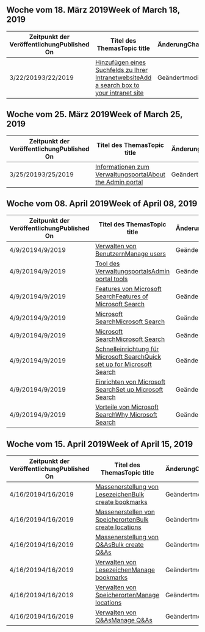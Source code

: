 <!-- This file is generated automatically each week. Changes made to this file will be overwritten.-->




## <a name="week-of-march-18-2019"></a><span data-ttu-id="f6d81-101">Woche vom 18. März 2019</span><span class="sxs-lookup"><span data-stu-id="f6d81-101">Week of March 18, 2019</span></span>


| <span data-ttu-id="f6d81-102">Zeitpunkt der Veröffentlichung</span><span class="sxs-lookup"><span data-stu-id="f6d81-102">Published On</span></span> |<span data-ttu-id="f6d81-103">Titel des Themas</span><span class="sxs-lookup"><span data-stu-id="f6d81-103">Topic title</span></span> | <span data-ttu-id="f6d81-104">Änderung</span><span class="sxs-lookup"><span data-stu-id="f6d81-104">Change</span></span> |
|------|------------|--------|
| <span data-ttu-id="f6d81-105">3/22/2019</span><span class="sxs-lookup"><span data-stu-id="f6d81-105">3/22/2019</span></span> | [<span data-ttu-id="f6d81-106">Hinzufügen eines Suchfelds zu Ihrer Intranetwebsite</span><span class="sxs-lookup"><span data-stu-id="f6d81-106">Add a search box to your intranet site</span></span>](/MicrosoftSearch/add-a-search-box-to-your-intranet-site) | <span data-ttu-id="f6d81-107">Geändert</span><span class="sxs-lookup"><span data-stu-id="f6d81-107">modified</span></span> |


## <a name="week-of-march-25-2019"></a><span data-ttu-id="f6d81-108">Woche vom 25. März 2019</span><span class="sxs-lookup"><span data-stu-id="f6d81-108">Week of March 25, 2019</span></span>


| <span data-ttu-id="f6d81-109">Zeitpunkt der Veröffentlichung</span><span class="sxs-lookup"><span data-stu-id="f6d81-109">Published On</span></span> |<span data-ttu-id="f6d81-110">Titel des Themas</span><span class="sxs-lookup"><span data-stu-id="f6d81-110">Topic title</span></span> | <span data-ttu-id="f6d81-111">Änderung</span><span class="sxs-lookup"><span data-stu-id="f6d81-111">Change</span></span> |
|------|------------|--------|
| <span data-ttu-id="f6d81-112">3/25/2019</span><span class="sxs-lookup"><span data-stu-id="f6d81-112">3/25/2019</span></span> | [<span data-ttu-id="f6d81-113">Informationen zum Verwaltungsportal</span><span class="sxs-lookup"><span data-stu-id="f6d81-113">About the Admin portal</span></span>](/MicrosoftSearch/about-the-admin-portal) | <span data-ttu-id="f6d81-114">Geändert</span><span class="sxs-lookup"><span data-stu-id="f6d81-114">modified</span></span> |


## <a name="week-of-april-08-2019"></a><span data-ttu-id="f6d81-115">Woche vom 08. April 2019</span><span class="sxs-lookup"><span data-stu-id="f6d81-115">Week of April 08, 2019</span></span>


| <span data-ttu-id="f6d81-116">Zeitpunkt der Veröffentlichung</span><span class="sxs-lookup"><span data-stu-id="f6d81-116">Published On</span></span> |<span data-ttu-id="f6d81-117">Titel des Themas</span><span class="sxs-lookup"><span data-stu-id="f6d81-117">Topic title</span></span> | <span data-ttu-id="f6d81-118">Änderung</span><span class="sxs-lookup"><span data-stu-id="f6d81-118">Change</span></span> |
|------|------------|--------|
| <span data-ttu-id="f6d81-119">4/9/2019</span><span class="sxs-lookup"><span data-stu-id="f6d81-119">4/9/2019</span></span> | [<span data-ttu-id="f6d81-120">Verwalten von Benutzern</span><span class="sxs-lookup"><span data-stu-id="f6d81-120">Manage users</span></span>](/MicrosoftSearch/add-users) | <span data-ttu-id="f6d81-121">Geändert</span><span class="sxs-lookup"><span data-stu-id="f6d81-121">modified</span></span> |
| <span data-ttu-id="f6d81-122">4/9/2019</span><span class="sxs-lookup"><span data-stu-id="f6d81-122">4/9/2019</span></span> | [<span data-ttu-id="f6d81-123">Tool des Verwaltungsportals</span><span class="sxs-lookup"><span data-stu-id="f6d81-123">Admin portal tools</span></span>](/MicrosoftSearch/admin-portal-tools) | <span data-ttu-id="f6d81-124">Geändert</span><span class="sxs-lookup"><span data-stu-id="f6d81-124">modified</span></span> |
| <span data-ttu-id="f6d81-125">4/9/2019</span><span class="sxs-lookup"><span data-stu-id="f6d81-125">4/9/2019</span></span> | [<span data-ttu-id="f6d81-126">Features von Microsoft Search</span><span class="sxs-lookup"><span data-stu-id="f6d81-126">Features of Microsoft Search</span></span>](/MicrosoftSearch/features) | <span data-ttu-id="f6d81-127">Geändert</span><span class="sxs-lookup"><span data-stu-id="f6d81-127">modified</span></span> |
| <span data-ttu-id="f6d81-128">4/9/2019</span><span class="sxs-lookup"><span data-stu-id="f6d81-128">4/9/2019</span></span> | [<span data-ttu-id="f6d81-129">Microsoft Search</span><span class="sxs-lookup"><span data-stu-id="f6d81-129">Microsoft Search</span></span>](/MicrosoftSearch/index) | <span data-ttu-id="f6d81-130">Geändert</span><span class="sxs-lookup"><span data-stu-id="f6d81-130">modified</span></span> |
| <span data-ttu-id="f6d81-131">4/9/2019</span><span class="sxs-lookup"><span data-stu-id="f6d81-131">4/9/2019</span></span> | [<span data-ttu-id="f6d81-132">Microsoft Search</span><span class="sxs-lookup"><span data-stu-id="f6d81-132">Microsoft Search</span></span>](/MicrosoftSearch/microsoft-search) | <span data-ttu-id="f6d81-133">Geändert</span><span class="sxs-lookup"><span data-stu-id="f6d81-133">modified</span></span> |
| <span data-ttu-id="f6d81-134">4/9/2019</span><span class="sxs-lookup"><span data-stu-id="f6d81-134">4/9/2019</span></span> | [<span data-ttu-id="f6d81-135">Schnelleinrichtung für Microsoft Search</span><span class="sxs-lookup"><span data-stu-id="f6d81-135">Quick set up for Microsoft Search</span></span>](/MicrosoftSearch/quick-set-up) | <span data-ttu-id="f6d81-136">Geändert</span><span class="sxs-lookup"><span data-stu-id="f6d81-136">modified</span></span> |
| <span data-ttu-id="f6d81-137">4/9/2019</span><span class="sxs-lookup"><span data-stu-id="f6d81-137">4/9/2019</span></span> | [<span data-ttu-id="f6d81-138">Einrichten von Microsoft Search</span><span class="sxs-lookup"><span data-stu-id="f6d81-138">Set up Microsoft Search</span></span>](/MicrosoftSearch/set-up-microsoft-search) | <span data-ttu-id="f6d81-139">Geändert</span><span class="sxs-lookup"><span data-stu-id="f6d81-139">modified</span></span> |
| <span data-ttu-id="f6d81-140">4/9/2019</span><span class="sxs-lookup"><span data-stu-id="f6d81-140">4/9/2019</span></span> | [<span data-ttu-id="f6d81-141">Vorteile von Microsoft Search</span><span class="sxs-lookup"><span data-stu-id="f6d81-141">Why Microsoft Search</span></span>](/MicrosoftSearch/why-microsoft-search) | <span data-ttu-id="f6d81-142">Geändert</span><span class="sxs-lookup"><span data-stu-id="f6d81-142">modified</span></span> |


## <a name="week-of-april-15-2019"></a><span data-ttu-id="f6d81-143">Woche vom 15. April 2019</span><span class="sxs-lookup"><span data-stu-id="f6d81-143">Week of April 15, 2019</span></span>


| <span data-ttu-id="f6d81-144">Zeitpunkt der Veröffentlichung</span><span class="sxs-lookup"><span data-stu-id="f6d81-144">Published On</span></span> |<span data-ttu-id="f6d81-145">Titel des Themas</span><span class="sxs-lookup"><span data-stu-id="f6d81-145">Topic title</span></span> | <span data-ttu-id="f6d81-146">Änderung</span><span class="sxs-lookup"><span data-stu-id="f6d81-146">Change</span></span> |
|------|------------|--------|
| <span data-ttu-id="f6d81-147">4/16/2019</span><span class="sxs-lookup"><span data-stu-id="f6d81-147">4/16/2019</span></span> | [<span data-ttu-id="f6d81-148">Massenerstellung von Lesezeichen</span><span class="sxs-lookup"><span data-stu-id="f6d81-148">Bulk create bookmarks</span></span>](/MicrosoftSearch/bulk-create-bookmarks) | <span data-ttu-id="f6d81-149">Geändert</span><span class="sxs-lookup"><span data-stu-id="f6d81-149">modified</span></span> |
| <span data-ttu-id="f6d81-150">4/16/2019</span><span class="sxs-lookup"><span data-stu-id="f6d81-150">4/16/2019</span></span> | [<span data-ttu-id="f6d81-151">Massenerstellen von Speicherorten</span><span class="sxs-lookup"><span data-stu-id="f6d81-151">Bulk create locations</span></span>](/MicrosoftSearch/bulk-create-locations) | <span data-ttu-id="f6d81-152">Geändert</span><span class="sxs-lookup"><span data-stu-id="f6d81-152">modified</span></span> |
| <span data-ttu-id="f6d81-153">4/16/2019</span><span class="sxs-lookup"><span data-stu-id="f6d81-153">4/16/2019</span></span> | [<span data-ttu-id="f6d81-154">Massenerstellung von Q&As</span><span class="sxs-lookup"><span data-stu-id="f6d81-154">Bulk create Q&As</span></span>](/MicrosoftSearch/bulk-create-qas) | <span data-ttu-id="f6d81-155">Geändert</span><span class="sxs-lookup"><span data-stu-id="f6d81-155">modified</span></span> |
| <span data-ttu-id="f6d81-156">4/16/2019</span><span class="sxs-lookup"><span data-stu-id="f6d81-156">4/16/2019</span></span> | [<span data-ttu-id="f6d81-157">Verwalten von Lesezeichen</span><span class="sxs-lookup"><span data-stu-id="f6d81-157">Manage bookmarks</span></span>](/MicrosoftSearch/manage-bookmarks) | <span data-ttu-id="f6d81-158">Geändert</span><span class="sxs-lookup"><span data-stu-id="f6d81-158">modified</span></span> |
| <span data-ttu-id="f6d81-159">4/16/2019</span><span class="sxs-lookup"><span data-stu-id="f6d81-159">4/16/2019</span></span> | [<span data-ttu-id="f6d81-160">Verwalten von Speicherorten</span><span class="sxs-lookup"><span data-stu-id="f6d81-160">Manage locations</span></span>](/MicrosoftSearch/manage-locations) | <span data-ttu-id="f6d81-161">Geändert</span><span class="sxs-lookup"><span data-stu-id="f6d81-161">modified</span></span> |
| <span data-ttu-id="f6d81-162">4/16/2019</span><span class="sxs-lookup"><span data-stu-id="f6d81-162">4/16/2019</span></span> | [<span data-ttu-id="f6d81-163">Verwalten von Q&As</span><span class="sxs-lookup"><span data-stu-id="f6d81-163">Manage Q&As</span></span>](/MicrosoftSearch/manage-qas) | <span data-ttu-id="f6d81-164">Geändert</span><span class="sxs-lookup"><span data-stu-id="f6d81-164">modified</span></span> |
